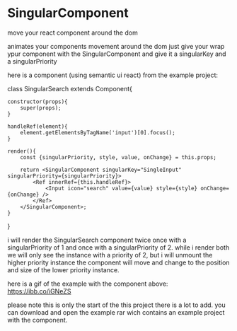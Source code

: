 # SingularComponent
move your react component around the dom

animates your components movement around the dom
just give your wrap ypur component with the SingularComponent and give it a singularKey and a singularPriority

here is a component (using semantic ui react) from the example project: 

class SingularSearch extends Component{

    constructor(props){
        super(props);
    }

    handleRef(element){
        element.getElementsByTagName('input')[0].focus();
    }

    render(){
        const {singularPriority, style, value, onChange} = this.props;

        return <SingularComponent singularKey="SingleInput" singularPriority={singularPriority}>
            <Ref innerRef={this.handleRef}>
                <Input icon="search" value={value} style={style} onChange={onChange} />
            </Ref>
        </SingularComponent>;
    }
}

i will render the SingularSearch component twice once with a singularPriority of 1 and once with a singularPriority of 2.
while i render both we will only see the instance with a priority of 2, but i will unmount the higher priority instance the component will move and change to the position and size of the lower priority instance.

here is a gif of the example with the component above: https://ibb.co/iGNeZS


please note this is only the start of the this project there is a lot to add.
you can download and open the example rar wich contains an example project with the component.
